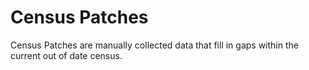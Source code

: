 # Census Patches
Census Patches are manually collected data that fill in gaps within the current out of date census.